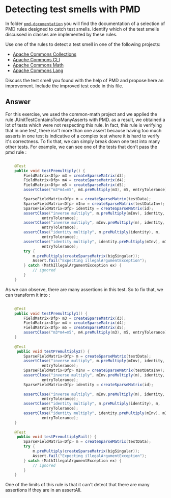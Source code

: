 # Detecting test smells with PMD

In folder [`pmd-documentation`](../pmd-documentation) you will find the documentation of a selection of PMD rules designed to catch test smells.
Identify which of the test smells discussed in classes are implemented by these rules.

Use one of the rules to detect a test smell in one of the following projects:

- [Apache Commons Collections](https://github.com/apache/commons-collections)
- [Apache Commons CLI](https://github.com/apache/commons-cli)
- [Apache Commons Math](https://github.com/apache/commons-math)
- [Apache Commons Lang](https://github.com/apache/commons-lang)

Discuss the test smell you found with the help of PMD and propose here an improvement.
Include the improved test code in this file.

## Answer

For this exercise, we used the common-math project and we applied the rule JUnitTestContainsTooManyAsserts with PMD. as a result, we obtained a lot of tests which were not respecting this rule. In fact, this rule is verifying that in one test, there isn't more than one assert because having too much asserts in one test is indicative of a complex test where it is hard to verify it's correctness. To fix that, we can simply break down one test into many other tests. For example, we can see one of the tests that don't pass the pmd rule :

``` java  

    @Test
    public void testPremultiply() {
        FieldMatrix<Dfp> m3 = createSparseMatrix(d3);
        FieldMatrix<Dfp> m4 = createSparseMatrix(d4);
        FieldMatrix<Dfp> m5 = createSparseMatrix(d5);
        assertClose("m3*m4=m5", m4.preMultiply(m3), m5, entryTolerance);

        SparseFieldMatrix<Dfp> m = createSparseMatrix(testData);
        SparseFieldMatrix<Dfp> mInv = createSparseMatrix(testDataInv);
        SparseFieldMatrix<Dfp> identity = createSparseMatrix(id);
        assertClose("inverse multiply", m.preMultiply(mInv), identity,
                entryTolerance);
        assertClose("inverse multiply", mInv.preMultiply(m), identity,
                entryTolerance);
        assertClose("identity multiply", m.preMultiply(identity), m,
                entryTolerance);
        assertClose("identity multiply", identity.preMultiply(mInv), mInv,
                entryTolerance);
        try {
            m.preMultiply(createSparseMatrix(bigSingular));
            Assert.fail("Expecting illegalArgumentException");
        } catch (MathIllegalArgumentException ex) {
            // ignored
        }
    }

```

As we can observe, there are many assertions in this test. So to fix that, we can transform it into :

``` java  

    @Test
    public void testPremultiply1() {
        FieldMatrix<Dfp> m3 = createSparseMatrix(d3);
        FieldMatrix<Dfp> m4 = createSparseMatrix(d4);
        FieldMatrix<Dfp> m5 = createSparseMatrix(d5);
        assertClose("m3*m4=m5", m4.preMultiply(m3), m5, entryTolerance);
    }
    
    @Test
     public void testPremultiply2() {
        SparseFieldMatrix<Dfp> m = createSparseMatrix(testData);
        assertClose("inverse multiply", m.preMultiply(mInv), identity,
                entryTolerance);
        SparseFieldMatrix<Dfp> mInv = createSparseMatrix(testDataInv);
        assertClose("inverse multiply", mInv.preMultiply(m), identity,
                entryTolerance);
        SparseFieldMatrix<Dfp> identity = createSparseMatrix(id);
        
        assertClose("inverse multiply", mInv.preMultiply(m), identity,
                entryTolerance);
        assertClose("identity multiply", m.preMultiply(identity), m,
                entryTolerance);
        assertClose("identity multiply", identity.preMultiply(mInv), mInv,
                entryTolerance);
    }
    
    @Test
     public void testPremultiplyFail() {
        SparseFieldMatrix<Dfp> m = createSparseMatrix(testData);
        try {
            m.preMultiply(createSparseMatrix(bigSingular));
            Assert.fail("Expecting illegalArgumentException");
        } catch (MathIllegalArgumentException ex) {
            // ignored
        }
    }

```

One of the limits of this rule is that it can't detect that there are many assertions if they are in an assertAll.
